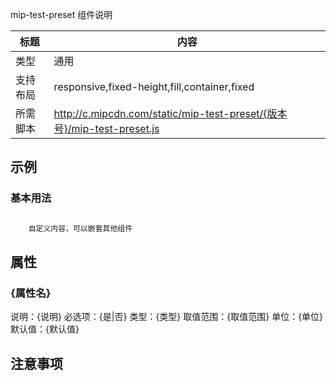 

mip-test-preset 组件说明

标题|内容
----|----
类型|通用
支持布局|responsive,fixed-height,fill,container,fixed
所需脚本|http://c.mipcdn.com/static/mip-test-preset/{版本号}/mip-test-preset.js

## 示例

### 基本用法
```html

    自定义内容，可以嵌套其他组件

```

## 属性

### {属性名}

说明：{说明}
必选项：{是|否}
类型：{类型}
取值范围：{取值范围}
单位：{单位}
默认值：{默认值}

## 注意事项

